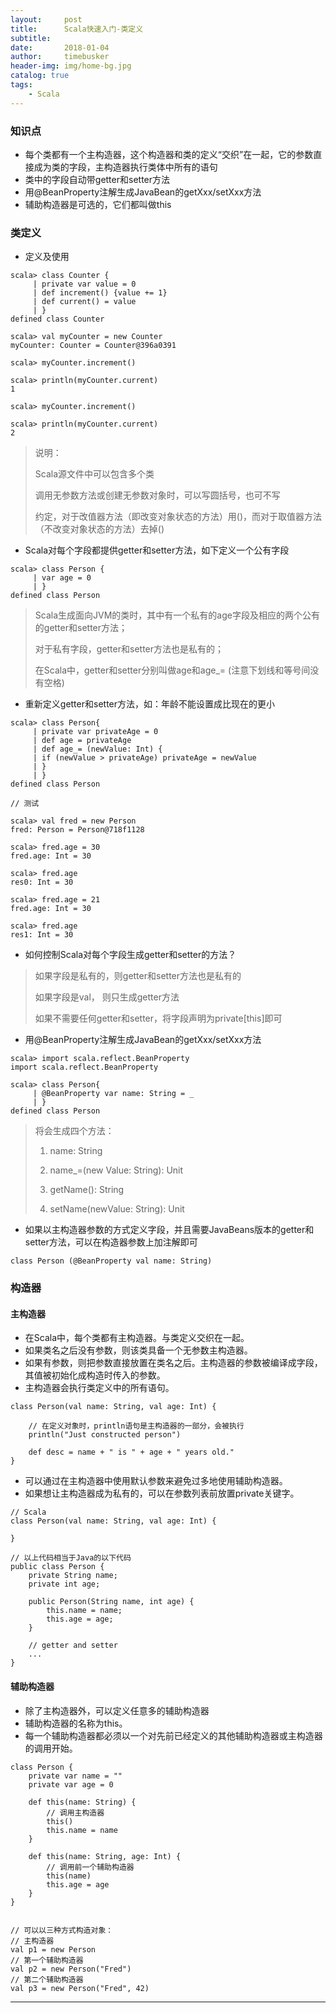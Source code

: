```yaml
---
layout:     post
title:      Scala快速入门-类定义
subtitle:   
date:       2018-01-04
author:     timebusker
header-img: img/home-bg.jpg
catalog: true
tags:
    - Scala
---
```


### 知识点

* 每个类都有一个主构造器，这个构造器和类的定义“交织”在一起，它的参数直接成为类的字段，主构造器执行类体中所有的语句
* 类中的字段自动带getter和setter方法
* 用@BeanProperty注解生成JavaBean的getXxx/setXxx方法
* 辅助构造器是可选的，它们都叫做this

### 类定义

* 定义及使用

```
scala> class Counter {
     | private var value = 0
     | def increment() {value += 1}
     | def current() = value
     | }
defined class Counter

scala> val myCounter = new Counter
myCounter: Counter = Counter@396a0391

scala> myCounter.increment()

scala> println(myCounter.current)
1

scala> myCounter.increment()

scala> println(myCounter.current)
2

```

> 说明：
> 
> Scala源文件中可以包含多个类
> 
> 调用无参数方法或创建无参数对象时，可以写圆括号，也可不写
> 
> 约定，对于改值器方法（即改变对象状态的方法）用()，而对于取值器方法（不改变对象状态的方法）去掉()

* Scala对每个字段都提供getter和setter方法，如下定义一个公有字段

```
scala> class Person {
     | var age = 0
     | }
defined class Person
```

> Scala生成面向JVM的类时，其中有一个私有的age字段及相应的两个公有的getter和setter方法；
> 
> 对于私有字段，getter和setter方法也是私有的；
> 
> 在Scala中，getter和setter分别叫做age和age_= (注意下划线和等号间没有空格)

* 重新定义getter和setter方法，如：年龄不能设置成比现在的更小

```
scala> class Person{
     | private var privateAge = 0
     | def age = privateAge
     | def age_= (newValue: Int) {
     | if (newValue > privateAge) privateAge = newValue
     | }
     | }
defined class Person

// 测试

scala> val fred = new Person
fred: Person = Person@718f1128

scala> fred.age = 30
fred.age: Int = 30

scala> fred.age
res0: Int = 30

scala> fred.age = 21
fred.age: Int = 30

scala> fred.age
res1: Int = 30
```

* 如何控制Scala对每个字段生成getter和setter的方法？

> 如果字段是私有的，则getter和setter方法也是私有的
> 
> 如果字段是val， 则只生成getter方法
> 
> 如果不需要任何getter和setter，将字段声明为private[this]即可

* 用@BeanProperty注解生成JavaBean的getXxx/setXxx方法

```
scala> import scala.reflect.BeanProperty
import scala.reflect.BeanProperty

scala> class Person{
     | @BeanProperty var name: String = _
     | }
defined class Person
```

> 将会生成四个方法：
> 
> 1. name: String
> 
> 2. name_=(new Value: String): Unit
> 
> 3. getName(): String
> 
> 4. setName(newValue: String): Unit

* 如果以主构造器参数的方式定义字段，并且需要JavaBeans版本的getter和setter方法，可以在构造器参数上加注解即可

```
class Person (@BeanProperty val name: String)
```

### 构造器

#### 主构造器

* 在Scala中，每个类都有主构造器。与类定义交织在一起。
* 如果类名之后没有参数，则该类具备一个无参数主构造器。
* 如果有参数，则把参数直接放置在类名之后。主构造器的参数被编译成字段，其值被初始化成构造时传入的参数。
* 主构造器会执行类定义中的所有语句。

```
class Person(val name: String, val age: Int) {

	// 在定义对象时，println语句是主构造器的一部分，会被执行
	println("Just constructed person")
	
	def desc = name + " is " + age + " years old."
}
```

* 可以通过在主构造器中使用默认参数来避免过多地使用辅助构造器。
* 如果想让主构造器成为私有的，可以在参数列表前放置private关键字。

```
// Scala
class Person(val name: String, val age: Int) {

}

// 以上代码相当于Java的以下代码
public class Person {
	private String name;
	private int age;
	
	public Person(String name, int age) {
		this.name = name;
		this.age = age;
	}
	
	// getter and setter
	...
}

```

#### 辅助构造器

* 除了主构造器外，可以定义任意多的辅助构造器
* 辅助构造器的名称为this。
* 每一个辅助构造器都必须以一个对先前已经定义的其他辅助构造器或主构造器的调用开始。

```
class Person {
	private var name = ""
	private var age = 0
	
	def this(name: String) {
		// 调用主构造器
		this()
		this.name = name
	} 
	
	def this(name: String, age: Int) {
		// 调用前一个辅助构造器
		this(name)
		this.age = age
	}
}


// 可以以三种方式构造对象：
// 主构造器
val p1 = new Person
// 第一个辅助构造器
val p2 = new Person("Fred")
// 第二个辅助构造器
val p3 = new Person("Fred", 42)
```

***



